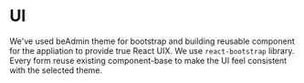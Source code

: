 # UI

We've used beAdmin theme for bootstrap and building reusable component for the appliation to provide true React UIX. We use `react-bootstrap` library. Every form reuse existing component-base to make the UI feel consistent with the selected theme.


